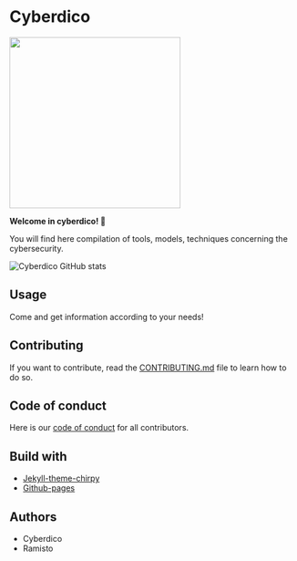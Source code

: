# Cyberdico

<img src="../cyberdico.github.io/assets/img/readme/cyberdico-image.png" width="300" height="300">

**Welcome in cyberdico! 👋**

You will find here compilation of tools, models, techniques concerning the cybersecurity.


![Cyberdico GitHub stats](https://github-readme-stats.vercel.app/api?username=cyberdico&show=contribs,discussions_started,prs&show_icons=true&theme=tokyonight)

## Usage

Come and get information according to your needs!

## Contributing

If you want to contribute, read the [CONTRIBUTING.md](../cyberdico.github.io/CONTRIBUTING.md) file to learn how to do so.

## Code of conduct

Here is our [code of conduct](../cyberdico.github.io/CODE_OF_CONDUCT.md) for all contributors.

## Build with

- [Jekyll-theme-chirpy](https://github.com/cotes2020/jekyll-theme-chirpy)
- [Github-pages](https://pages.github.com/)

## Authors

- Cyberdico
- Ramisto